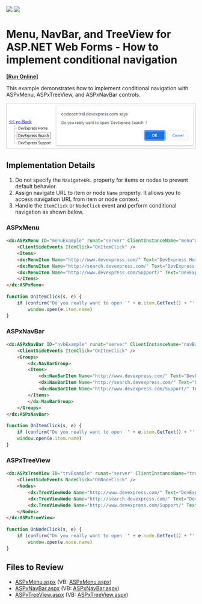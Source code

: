 <!-- default badges list -->
[![](https://img.shields.io/badge/Open_in_DevExpress_Support_Center-FF7200?style=flat-square&logo=DevExpress&logoColor=white)](https://supportcenter.devexpress.com/ticket/details/E3925)
[![](https://img.shields.io/badge/📖_How_to_use_DevExpress_Examples-e9f6fc?style=flat-square)](https://docs.devexpress.com/GeneralInformation/403183)
<!-- default badges end -->

# Menu, NavBar, and TreeView for ASP.NET Web Forms - How to implement conditional navigation
<!-- run online -->
**[[Run Online]](https://codecentral.devexpress.com/e3925/)**
<!-- run online end -->

This example demonstrates how to implement conditional navigation with ASPxMenu, ASPxTreeView, and ASPxNavBar controls. 

![](confirmation-dialog.png)

## Implementation Details

1. Do not specify the `NavigateURL` property for items or nodes to prevent default behavior.
2. Assign navigate URL to item or node `Name` property. It allows you to access navigation URL from item or node context.
3. Handle the `ItemClick` or `NodeClick` event and perform conditional navigation as shown below.


### ASPxMenu

```aspx
<dx:ASPxMenu ID="menuExample" runat="server" ClientInstanceName="menu">
    <ClientSideEvents ItemClick="OnItemClick" />
    <Items>
	<dx:MenuItem Name="http://www.devexpress.com/" Text="DevExpress Home"/>
	<dx:MenuItem Name="http://search.devexpress.com/" Text="DevExpress Search"/>
	<dx:MenuItem Name="http://www.devexpress.com/Support/" Text="DevExpress Support"/>
    </Items>
</dx:ASPxMenu>
```

```js
function OnItemClick(s, e) {
    if (confirm("Do you really want to open '" + e.item.GetText() + "' ?"))
        window.open(e.item.name)
}
```

### ASPxNavBar

```aspx
<dx:ASPxNavBar ID="nvbExample" runat="server" ClientInstanceName="navBar">
    <ClientSideEvents ItemClick="OnItemClick" />
    <Groups>
        <dx:NavBarGroup>
	    <Items>
	        <dx:NavBarItem Name="http://www.devexpress.com/" Text="DevExpress Home"/>
	        <dx:NavBarItem Name="http://search.devexpress.com/" Text="DevExpress Search"/>
	        <dx:NavBarItem Name="http://www.devexpress.com/Support/" Text="DevExpress Support"/>
	    </Items>
        </dx:NavBarGroup>
    </Groups>
</dx:ASPxNavBar>
```

```js
function OnItemClick(s, e) {
    if (confirm("Do you really want to open '" + e.item.GetText() + "' ?"))
	window.open(e.item.name)
}
```

### ASPxTreeView


```aspx
<dx:ASPxTreeView ID="trvExample" runat="server" ClientInstanceName="treeView">
    <ClientSideEvents NodeClick="OnNodeClick" />
    <Nodes>
        <dx:TreeViewNode Name="http://www.devexpress.com/" Text="DevExpress Home"/>
        <dx:TreeViewNode Name="http://search.devexpress.com/" Text="DevExpress Search"/>
        <dx:TreeViewNode Name="http://www.devexpress.com/Support/" Text="DevExpress Support"/>
    </Nodes>
</dx:ASPxTreeView>
```

```js
function OnNodeClick(s, e) {
    if (confirm("Do you really want to open '" + e.node.GetText() + "' ?"))
        window.open(e.node.name)
}
```


## Files to Review

* [ASPxMenu.aspx](./CS/WebSite/ASPxMenu.aspx) (VB: [ASPxMenu.aspx](./VB/WebSite/ASPxMenu.aspx))
* [ASPxNavBar.aspx](./CS/WebSite/ASPxNavBar.aspx) (VB: [ASPxNavBar.aspx](./VB/WebSite/ASPxNavBar.aspx))
* [ASPxTreeView.aspx](./CS/WebSite/ASPxTreeView.aspx) (VB: [ASPxTreeView.aspx](./VB/WebSite/ASPxTreeView.aspx))
